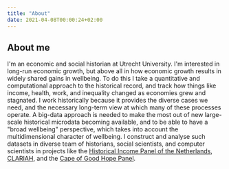 ```yaml
---
title: "About"
date: 2021-04-08T00:00:24+02:00
---
```


## About me

I'm an economic and social historian at Utrecht University. I'm interested in long-run economic growth, but above all in how economic growth results in widely shared gains in wellbeing. To do this I take a quantitative and computational approach to the historical record, and track how things like income, health, work, and inequality changed as economies grew and stagnated. I work historically because it provides the diverse cases we need, and the necessary long-term view at which many of these processes operate. A big-data approach is needed to make the most out of new large-scale historical microdata becoming available, and to be able to have a "broad wellbeing" perspective, which takes into account the multidimensional character of wellbeing. I construct and analyse such datasets in diverse team of historians, social scientists, and computer scientists in projects like the [Historical Income Panel of the Netherlands](https://www.hipnl.nl), [CLARIAH](https://www.clariah.nl), and the [Cape of Good Hope Panel](https://www.capepanel.org).